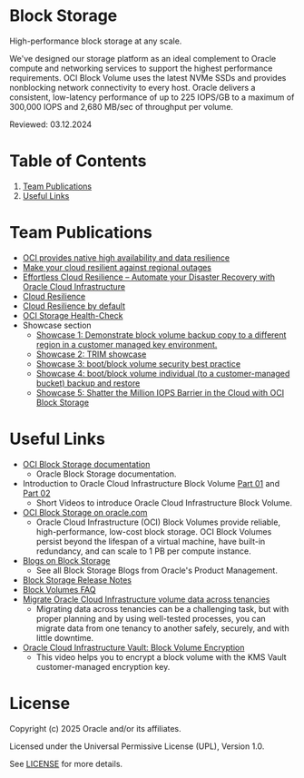 # Block Storage

High-performance block storage at any scale.

We've designed our storage platform as an ideal complement to Oracle compute and networking services to support the highest performance requirements. OCI Block Volume uses the latest NVMe SSDs and provides nonblocking network connectivity to every host. Oracle delivers a consistent, low-latency performance of up to 225 IOPS/GB to a maximum of 300,000 IOPS and 2,680 MB/sec of throughput per volume.

Reviewed: 03.12.2024

# Table of Contents

1. [Team Publications](#team-publications)
2. [Useful Links](#useful-links)

# Team Publications

- [OCI provides native high availability and data resilience](https://blogs.oracle.com/cloud-infrastructure/post/oci-provide-cloud-resilience-by-default)
- [Make your cloud resilient against regional outages](https://www.youtube.com/watch?v=IVqLe_XH_AE)
- [Effortless Cloud Resilience – Automate your Disaster Recovery with Oracle Cloud Infrastructure](https://www.youtube.com/watch?v=P3qWyjE9HMQ)
- [Cloud Resilience](https://gitlab.com/hmielimo/cloud-resilience/-/blob/main/doc/cloud.resilience/README.md)
- [Cloud Resilience by default](https://gitlab.com/hmielimo/cloud-resilience-by-default/)
- [OCI Storage Health-Check](https://gitlab.com/hmielimo/oci-storage-health-check/)
- Showcase section
  - [Showcase 1: Demonstrate block volume backup copy to a different region in a customer managed key environment.](https://gitlab.com/hmielimo/cloud-resilience-by-default/-/tree/main/copy.customer.managed.key.backup)
  - [Showcase 2: TRIM showcase](showcase-2)
  - [Showcase 3: boot/block volume security best practice](showcase-3)
  - [Showcase 4: boot/block volume individual (to a customer-managed bucket) backup and restore](showcase-4)
  - [Showcase 5: Shatter the Million IOPS Barrier in the Cloud with OCI Block Storage](https://gitlab.com/hmielimo/next-generation-cloud/-/tree/main/doc/oci.block.storage.plan.and.proof)


# Useful Links

- [OCI Block Storage documentation](https://docs.oracle.com/en-us/iaas/Content/Block/home.htm)
  - Oracle Block Storage documentation.
- Introduction to Oracle Cloud Infrastructure Block Volume [Part 01](https://www.youtube.com/watch?v=rNrBxdDC8vc) and [Part 02](https://www.youtube.com/watch?v=ldZDySWv8sw)
  - Short Videos to introduce Oracle Cloud Infrastructure Block Volume.
- [OCI Block Storage on oracle.com](https://www.oracle.com/cloud/storage/block-volumes/)
  - Oracle Cloud Infrastructure (OCI) Block Volumes provide reliable, high-performance, low-cost block storage. OCI Block Volumes persist beyond the lifespan of a virtual machine, have built-in redundancy, and can scale to 1 PB per compute instance.
- [Blogs on Block Storage](https://blogs.oracle.com/authors/max-verun)
  - See all Block Storage Blogs from Oracle's Product Management.
- [Block Storage Release Notes](https://docs.oracle.com/en-us/iaas/releasenotes/services/blockvolume/)
- [Block Volumes FAQ](https://www.oracle.com/cloud/storage/block-volumes/faq)
- [Migrate Oracle Cloud Infrastructure volume data across tenancies](https://docs.oracle.com/en/solutions/migrate-data-across-tenancies)
  - Migrating data across tenancies can be a challenging task, but with proper planning and by using well-tested processes, you can migrate data from one tenancy to another safely, securely, and with little downtime.
- [Oracle Cloud Infrastructure Vault: Block Volume Encryption](https://www.youtube.com/watch?v=3GBPIx4hlRU)
  - This video helps you to encrypt a block volume with the KMS Vault customer-managed encryption key.

# License

Copyright (c) 2025 Oracle and/or its affiliates.

Licensed under the Universal Permissive License (UPL), Version 1.0.

See [LICENSE](https://github.com/oracle-devrel/technology-engineering/blob/main/LICENSE) for more details.
